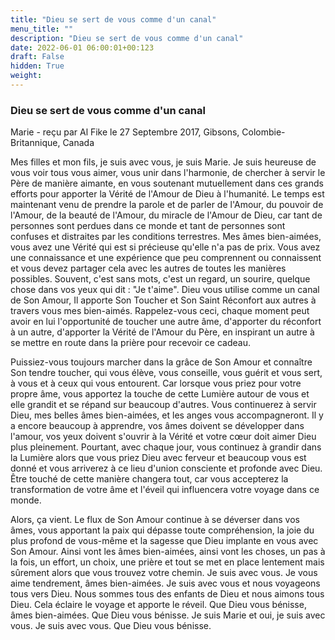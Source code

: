 ```yaml
---
title: "Dieu se sert de vous comme d'un canal"
menu_title: ""
description: "Dieu se sert de vous comme d'un canal"
date: 2022-06-01 06:00:01+00:123
draft: False
hidden: True
weight:
---
```

### Dieu se sert de vous comme d'un canal

Marie - reçu par Al Fike le 27 Septembre 2017, Gibsons, Colombie-Britannique, Canada

Mes filles et mon fils, je suis avec vous, je suis Marie. Je suis heureuse de vous voir tous vous aimer, vous unir dans l'harmonie, de chercher à servir le Père de manière aimante, en vous soutenant mutuellement dans ces grands efforts pour apporter la Vérité de l'Amour de Dieu à l'humanité. Le temps est maintenant venu de prendre la parole et de parler de l'Amour, du pouvoir de l'Amour, de la beauté de l'Amour, du miracle de l'Amour de Dieu, car tant de personnes sont perdues dans ce monde et tant de personnes sont confuses et distraites par les conditions terrestres. Mes âmes bien-aimées, vous avez une Vérité qui est si précieuse qu'elle n'a pas de prix. Vous avez une connaissance et une expérience que peu comprennent ou connaissent et vous devez partager cela avec les autres de toutes les manières possibles. Souvent, c'est sans mots, c'est un regard, un sourire, quelque chose dans vos yeux qui dit : "Je t'aime". Dieu vous utilise comme un canal de Son Amour, Il apporte Son Toucher et Son Saint Réconfort aux autres à travers vous mes bien-aimés. Rappelez-vous ceci, chaque moment peut avoir en lui l'opportunité de toucher une autre âme, d'apporter du réconfort à un autre, d'apporter la Vérité de l'Amour du Père, en inspirant un autre à se mettre en route dans la prière pour recevoir ce cadeau.

Puissiez-vous toujours marcher dans la grâce de Son Amour et connaître Son tendre toucher, qui vous élève, vous conseille, vous guérit et vous sert, à vous et à ceux qui vous entourent. Car lorsque vous priez pour votre propre âme, vous apportez la touche de cette Lumière autour de vous et elle grandit et se répand sur beaucoup d'autres. Vous continuerez à servir Dieu, mes belles âmes bien-aimées, et les anges vous accompagneront. Il y a encore beaucoup à apprendre, vos âmes doivent se développer dans l'amour, vos yeux doivent s'ouvrir à la Vérité et votre cœur doit aimer Dieu plus pleinement. Pourtant, avec chaque jour, vous continuez à grandir dans la Lumière alors que vous priez Dieu avec ferveur et beaucoup vous est donné et vous arriverez à ce lieu d'union consciente et profonde avec Dieu. Être touché de cette manière changera tout, car vous accepterez la transformation de votre âme et l'éveil qui influencera votre voyage dans ce monde.

Alors, ça vient. Le flux de Son Amour continue à se déverser dans vos âmes, vous apportant la paix qui dépasse toute compréhension, la joie du plus profond de vous-même et la sagesse que Dieu implante en vous avec Son Amour. Ainsi vont les âmes bien-aimées, ainsi vont les choses, un pas à la fois, un effort, un choix, une prière et tout se met en place lentement mais sûrement alors que vous trouvez votre chemin. Je suis avec vous. Je vous aime tendrement, âmes bien-aimées. Je suis avec vous et nous voyageons tous vers Dieu. Nous sommes tous des enfants de Dieu et nous aimons tous Dieu. Cela éclaire le voyage et apporte le réveil. Que Dieu vous bénisse, âmes bien-aimées. Que Dieu vous bénisse. Je suis Marie et oui, je suis avec vous. Je suis avec vous. Que Dieu vous bénisse.




